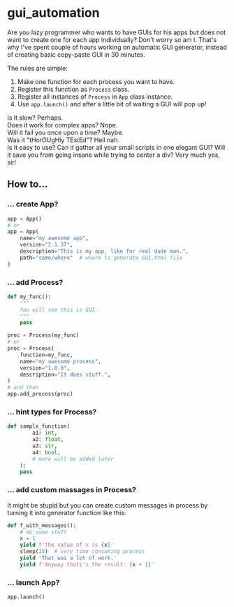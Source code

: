 # gui_automation

Are you lazy programmer who wants to have GUIs for his apps but does not want to create one for each app individually?
Don't worry so am I. That's why I've spent couple of hours working on automatic GUI generator, instead of creating basic copy-paste GUI in 30 minutes.

The rules are simple:
1. Make one function for each process you want to have.
2. Register this function as `Process` class.
3. Register all instances of `Process` in `App` class instance.
4. Use `app.launch()` and after a little bit of waiting a GUI will pop up!

Is it slow? Perhaps.<br>
Does it work for complex apps? Nope.<br>
Will it fail you once upon a time? Maybe.<br>
Was it "tHorOUgHly TEstEd"? Hell nah. <br>
Is it easy to use? Can it gather all your small scripts in one elegant GUI? Will it save you from going insane while trying to center a div? Very much yes, sir!<br>

## How to...
### ... create App?
```python
app = App()
# or
app = App(
    name="my awesome app",
    version="2.1.37",
    description="This is my app, like for real dude man.",
    path="some/where"  # where to generate GUI.html file
)
```
### ... add Process?
```python
def my_func():
    """
    You will see this is GUI.
    """
    pass

proc = Process(my_func)
# or
proc = Process(
    function=my_func,
    name="my awesome process",
    version="1.0.0",
    description="It does stuff.",
)
# and then
app.add_process(proc)
```
### ... hint types for Process?
```python
def sample_function(
        a1: int,
        a2: float,
        a3: str,
        a4: bool,
        # more will be added later
    ):
    pass
```

### ... add custom massages in Process?
It might be stupid but you can create custom messages in process by turning it into generator function like this:
```python
def f_with_messages():
    # do some stuff
    x = 1
    yield f'the value of x is {x}'
    sleep(15)  # very time consuming process
    yield 'That was a lot of work.'
    yield f'Anyway that\'s the result: {x + 1}'
```

### ... launch App?
```python
app.launch()
```
